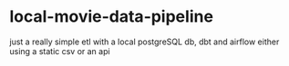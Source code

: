 # local-movie-data-pipeline
just a really simple etl with a local postgreSQL db, dbt and airflow either using a static csv or an api
